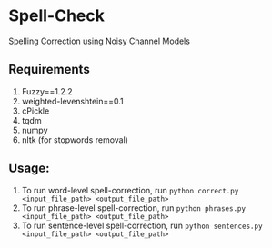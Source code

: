 # Spell-Check
Spelling Correction using Noisy Channel Models

## Requirements
1. Fuzzy==1.2.2
2. weighted-levenshtein==0.1
3. cPickle
4. tqdm
5. numpy
6. nltk (for stopwords removal)

## Usage:
1. To run word-level spell-correction, run `python correct.py <input_file_path> <output_file_path>`
2. To run phrase-level spell-correction, run `python phrases.py <input_file_path> <output_file_path>`
2. To run sentence-level spell-correction, run `python sentences.py <input_file_path> <output_file_path>`
